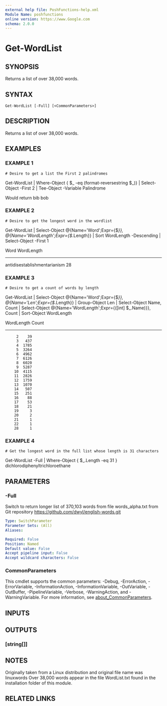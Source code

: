 ```yaml
---
external help file: PoshFunctions-help.xml
Module Name: poshfunctions
online version: https://www.Google.com
schema: 2.0.0
---
```


# Get-WordList

## SYNOPSIS
Returns a list of over 38,000 words.

## SYNTAX

```
Get-WordList [-Full] [<CommonParameters>]
```

## DESCRIPTION
Returns a list of over 38,000 words.

## EXAMPLES

### EXAMPLE 1
```
# Desire to get a list the First 2 palindromes
```

Get-WordList | Where-Object { $_ -eq (format-reversestring $_)} | Select-Object -First 2 | Tee-Object -Variable Palindrome

Would return
bib
bob

### EXAMPLE 2
```
# Desire to get the longest word in the wordlist
```

Get-WordList | Select-Object @{Name='Word';Expr={$_}}, @{Name='WordLength';Expr={$_.Length}} | Sort WordLength -Descending | Select-Object -First 1

Word                         WordLength
----                         ----------
antidisestablishmentarianism         28

### EXAMPLE 3
```
# Desire to get a count of words by length
```

Get-WordList | Select-Object @{Name='Word';Expr={$_}}, @{Name='Len';Expr={$_.Length}} | Group-Object Len |
    Select-Object Name, Count | Select-Object @{Name='WordLength';Expr={(\[int\] $_.Name)}}, Count | Sort-Object WordLength

WordLength Count
---------- -----
         2    39
         3   437
         4  1785
         5  3264
         6  4962
         7  6126
         8  6020
         9  5287
        10  4115
        11  2826
        12  1759
        13  1070
        14   507
        15   251
        16    88
        17    53
        18    21
        19     3
        20     2
        21     1
        22     1
        28     1

### EXAMPLE 4
```
# Get the longest word in the full list whose length is 31 characters
```

Get-WordList -Full | Where-Object { $_.Length -eq 31 }
dichlorodiphenyltrichloroethane

## PARAMETERS

### -Full
Switch to return longer list of 370,103 words from file words_alpha.txt from Git repository https://github.com/dwyl/english-words.git

```yaml
Type: SwitchParameter
Parameter Sets: (All)
Aliases:

Required: False
Position: Named
Default value: False
Accept pipeline input: False
Accept wildcard characters: False
```

### CommonParameters
This cmdlet supports the common parameters: -Debug, -ErrorAction, -ErrorVariable, -InformationAction, -InformationVariable, -OutVariable, -OutBuffer, -PipelineVariable, -Verbose, -WarningAction, and -WarningVariable. For more information, see [about_CommonParameters](http://go.microsoft.com/fwlink/?LinkID=113216).

## INPUTS

## OUTPUTS

### [string[]]
## NOTES
Originally taken from a Linux distribution and original file name was linuxwords
Over 38,000 words appear in the file WordList.txt found in the installation folder of this module.

## RELATED LINKS
